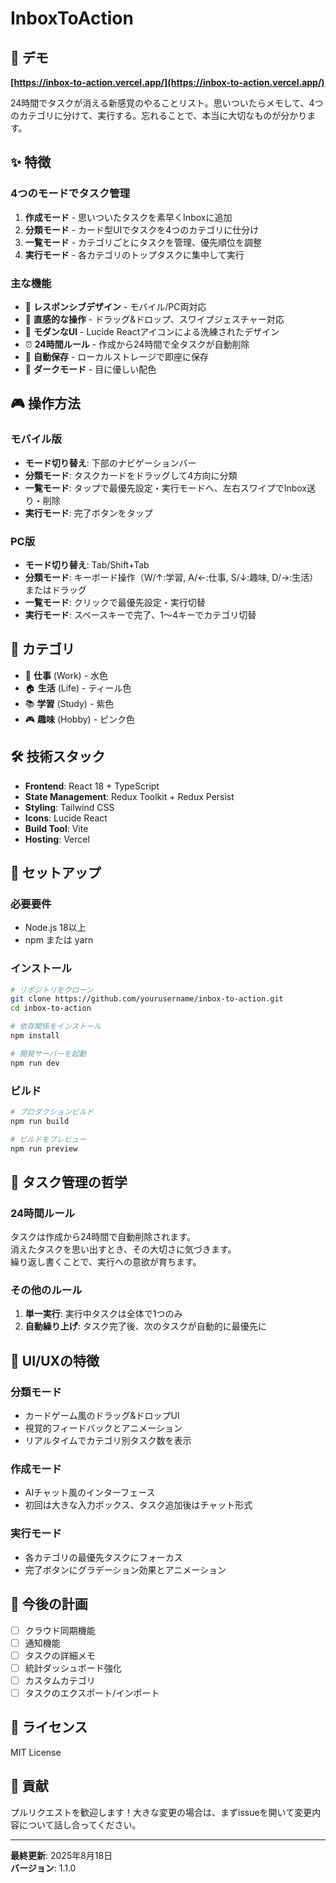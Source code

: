 # InboxToAction

## 🚀 デモ
**[https://inbox-to-action.vercel.app/](https://inbox-to-action.vercel.app/)**

24時間でタスクが消える新感覚のやることリスト。思いついたらメモして、4つのカテゴリに分けて、実行する。忘れることで、本当に大切なものが分かります。

## ✨ 特徴

### 4つのモードでタスク管理
1. **作成モード** - 思いついたタスクを素早くInboxに追加
2. **分類モード** - カード型UIでタスクを4つのカテゴリに仕分け
3. **一覧モード** - カテゴリごとにタスクを管理、優先順位を調整
4. **実行モード** - 各カテゴリのトップタスクに集中して実行

### 主な機能
- 📱 **レスポンシブデザイン** - モバイル/PC両対応
- 🎯 **直感的な操作** - ドラッグ&ドロップ、スワイプジェスチャー対応
- 🎨 **モダンなUI** - Lucide Reactアイコンによる洗練されたデザイン
- ⏰ **24時間ルール** - 作成から24時間で全タスクが自動削除
- 💾 **自動保存** - ローカルストレージで即座に保存
- 🌙 **ダークモード** - 目に優しい配色

## 🎮 操作方法

### モバイル版
- **モード切り替え**: 下部のナビゲーションバー
- **分類モード**: タスクカードをドラッグして4方向に分類
- **一覧モード**: タップで最優先設定・実行モードへ、左右スワイプでInbox送り・削除
- **実行モード**: 完了ボタンをタップ

### PC版
- **モード切り替え**: Tab/Shift+Tab
- **分類モード**: キーボード操作（W/↑:学習, A/←:仕事, S/↓:趣味, D/→:生活）またはドラッグ
- **一覧モード**: クリックで最優先設定・実行切替
- **実行モード**: スペースキーで完了、1〜4キーでカテゴリ切替

## 📂 カテゴリ

- 💼 **仕事** (Work) - 水色
- 🏠 **生活** (Life) - ティール色
- 📚 **学習** (Study) - 紫色
- 🎮 **趣味** (Hobby) - ピンク色

## 🛠 技術スタック

- **Frontend**: React 18 + TypeScript
- **State Management**: Redux Toolkit + Redux Persist
- **Styling**: Tailwind CSS
- **Icons**: Lucide React
- **Build Tool**: Vite
- **Hosting**: Vercel

## 🚀 セットアップ

### 必要要件
- Node.js 18以上
- npm または yarn

### インストール
```bash
# リポジトリをクローン
git clone https://github.com/yourusername/inbox-to-action.git
cd inbox-to-action

# 依存関係をインストール
npm install

# 開発サーバーを起動
npm run dev
```

### ビルド
```bash
# プロダクションビルド
npm run build

# ビルドをプレビュー
npm run preview
```

## 📝 タスク管理の哲学

### 24時間ルール
タスクは作成から24時間で自動削除されます。  
消えたタスクを思い出すとき、その大切さに気づきます。  
繰り返し書くことで、実行への意欲が育ちます。

### その他のルール
1. **単一実行**: 実行中タスクは全体で1つのみ
2. **自動繰り上げ**: タスク完了後、次のタスクが自動的に最優先に

## 🎨 UI/UXの特徴

### 分類モード
- カードゲーム風のドラッグ&ドロップUI
- 視覚的フィードバックとアニメーション
- リアルタイムでカテゴリ別タスク数を表示

### 作成モード
- AIチャット風のインターフェース
- 初回は大きな入力ボックス、タスク追加後はチャット形式

### 実行モード
- 各カテゴリの最優先タスクにフォーカス
- 完了ボタンにグラデーション効果とアニメーション

## 🔄 今後の計画

- [ ] クラウド同期機能
- [ ] 通知機能
- [ ] タスクの詳細メモ
- [ ] 統計ダッシュボード強化
- [ ] カスタムカテゴリ
- [ ] タスクのエクスポート/インポート

## 📄 ライセンス

MIT License

## 👥 貢献

プルリクエストを歓迎します！大きな変更の場合は、まずissueを開いて変更内容について話し合ってください。

---

**最終更新**: 2025年8月18日  
**バージョン**: 1.1.0